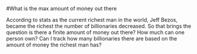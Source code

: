 #What is the max amount of money out there

According to stats as the current richest man in the world, Jeff Bezos, became the richest the number of billionaries decreased. 
So that brings the question is there a finite amount of money out there? How much can one person own? Can I track how many billionaries there are
based on the amount of money the richest man has?
